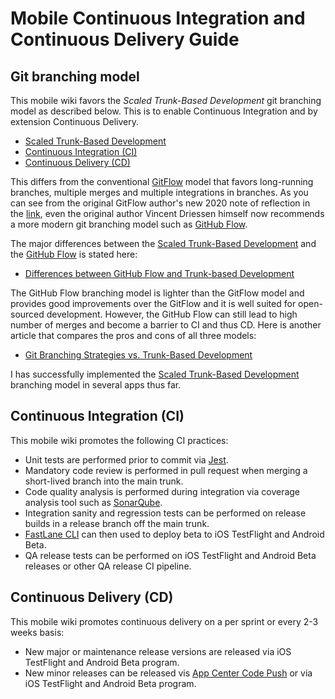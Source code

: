 # Mobile Continuous Integration and Continuous Delivery Guide

## Git branching model

This mobile wiki favors the *Scaled Trunk-Based Development* git branching model as described below.  This is to enable Continuous Integration and by extension Continuous Delivery.

- [Scaled Trunk-Based Development](https://trunkbaseddevelopment.com/#scaled-trunk-based-development)
- [Continuous Integration (CI)](https://trunkbaseddevelopment.com/continuous-integration/)
- [Continuous Delivery (CD)](https://trunkbaseddevelopment.com/continuous-delivery/)

This differs from the conventional [GitFlow](https://nvie.com/posts/a-successful-git-branching-model/) model that favors long-running branches, multiple merges and multiple integrations in branches.  As you can see from the original GitFlow author's new 2020 note of reflection in the [link](https://nvie.com/posts/a-successful-git-branching-model/), even the original author Vincent Driessen himself now recommends a more modern git branching model such as [GitHub Flow](https://guides.github.com/introduction/flow/).

The major differences between the [Scaled Trunk-Based Development](https://trunkbaseddevelopment.com/#scaled-trunk-based-development) and the [GitHub Flow](https://guides.github.com/introduction/flow/) is stated here:

- [Differences between GitHub Flow and Trunk-based Development](https://trunkbaseddevelopment.com/alternative-branching-models/index.html#modern-claimed-high-throughput-branching-models)

The GitHub Flow branching model is lighter than the GitFlow model and provides good improvements over the GitFlow and it is well suited for open-sourced development.  However, the GitHub Flow can still lead to high number of merges and become a barrier to CI and thus CD.  Here is another article that compares the pros and cons of all three models:

- [Git Branching Strategies vs. Trunk-Based Development](https://launchdarkly.com/blog/git-branching-strategies-vs-trunk-based-development/)

I has successfully implemented the [Scaled Trunk-Based Development](https://trunkbaseddevelopment.com/#scaled-trunk-based-development) branching model in several apps thus far.

## Continuous Integration (CI)

This mobile wiki promotes the following CI practices:

- Unit tests are performed prior to commit via [Jest](https://jestjs.io).
- Mandatory code review is performed in pull request when merging a short-lived branch into the main trunk.
- Code quality analysis is performed during integration via coverage analysis tool such as [SonarQube](https://www.sonarqube.org).
- Integration sanity and regression tests can be performed on release builds in a release branch off the main trunk.
- [FastLane CLI](../Fastlane/Readme.md) can then used to deploy beta to iOS TestFlight and Android Beta.
- QA release tests can be performed on iOS TestFlight and Android Beta releases or other QA release CI pipeline.

## Continuous Delivery (CD)

This mobile wiki promotes continuous delivery on a per sprint or every 2-3 weeks basis:

- New major or maintenance release versions are released via iOS TestFlight and Android Beta program.
- New minor releases can be released vis [App Center Code Push](../AppCenter/Readme.md) or via iOS TestFlight and Android Beta program.
